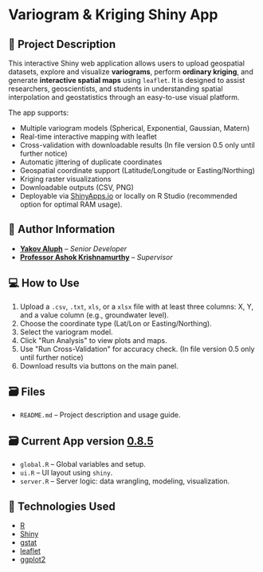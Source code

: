 # Variogram & Kriging Shiny App

## 📌 Project Description

This interactive Shiny web application allows users to upload geospatial datasets, explore and visualize **variograms**, perform **ordinary kriging**, and generate **interactive spatial maps** using `leaflet`. It is designed to assist researchers, geoscientists, and students in understanding spatial interpolation and geostatistics through an easy-to-use visual platform.

The app supports:
- Multiple variogram models (Spherical, Exponential, Gaussian, Matern)
- Real-time interactive mapping with leaflet
- Cross-validation with downloadable results (In file version 0.5 only until further notice)
- Automatic jittering of duplicate coordinates
- Geospatial coordinate support (Latitude/Longitude or Easting/Northing)
- Kriging raster visualizations
- Downloadable outputs (CSV, PNG)
- Deployable via [ShinyApps.io](https://www.shinyapps.io/) or locally on R Studio (recommended option for optimal RAM usage).

## 🔗 Author Information

- **[Yakov Aluph](https://github.com/YakovAluph)** – *Senior Developer*  
- **[Professor Ashok Krishnamurthy](https://github.com/ashokkrish)** – *Supervisor*

## 💻 How to Use

1. Upload a `.csv`, `.txt`, `xls`, or a `xlsx` file with at least three columns: X, Y, and a value column (e.g., groundwater level).
2. Choose the coordinate type (Lat/Lon or Easting/Northing).
3. Select the variogram model.
4. Click "Run Analysis" to view plots and maps.
5. Use "Run Cross-Validation" for accuracy check. (In file version 0.5 only until further notice)
6. Download results via buttons on the main panel.

## 🗃️ Files
- `README.md` – Project description and usage guide.

## 🗃️ Current App version **[0.8.5](https://github.com/YakovAluph/GeoDataScience/tree/main/App%20files/Version%200.8.5%206-7-2025%20(NEW))**
- `global.R` – Global variables and setup.
- `ui.R` – UI layout using `shiny`.
- `server.R` – Server logic: data wrangling, modeling, visualization.

## 🚀 Technologies Used

- [R](https://www.r-project.org/)
- [Shiny](https://shiny.posit.co/)
- [gstat](https://cran.r-project.org/web/packages/gstat/)
- [leaflet](https://rstudio.github.io/leaflet/)
- [ggplot2](https://ggplot2.tidyverse.org/)

